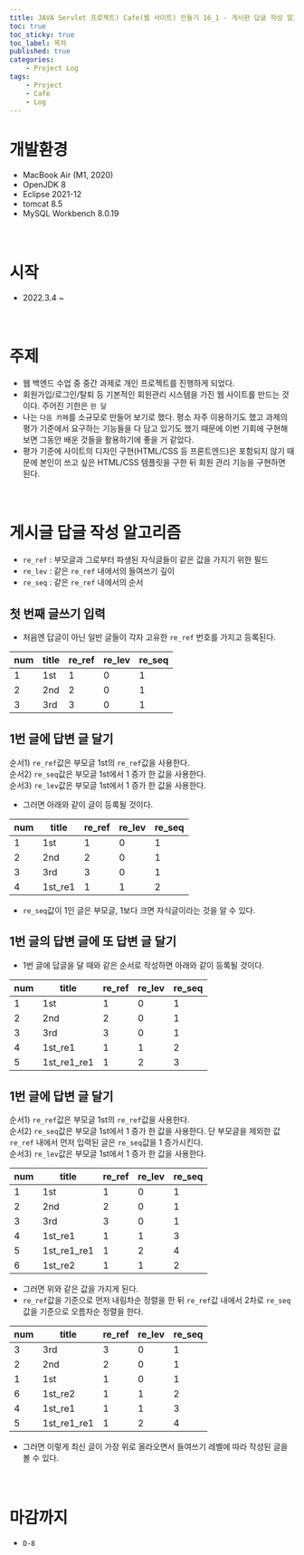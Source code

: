```yaml
---
title: JAVA Servlet 프로젝트) Cafe(웹 사이트) 만들기 16_1 - 게시판 답글 작성 알고리즘
toc: true
toc_sticky: true
toc_label: 목차
published: true
categories:
    - Project Log
tags:
    - Project
    - Cafe
    - Log
---
```

# 개발환경
* MacBook Air (M1, 2020)
* OpenJDK 8
* Eclipse 2021-12
* tomcat 8.5
* MySQL Workbench 8.0.19<br><br><br>

# 시작
* 2022.3.4 ~ <br><br><br>

# 주제
* 웹 백엔드 수업 중 중간 과제로 개인 프로젝트를 진행하게 되었다.
* 회원가입/로그인/탈퇴 등 기본적인 회원관리 시스템을 가진 웹 사이트를 만드는 것이다. 주어진 기한은 `한 달`
* 나는 `다음 카페`를 소규모로 만들어 보기로 했다. 평소 자주 이용하기도 했고 과제의 평가 기준에서 요구하는 기능들을 다 담고 있기도 했기 때문에 이번 기회에 구현해 보면 그동안 배운 것들을 활용하기에 좋을 거 같았다.
* 평가 기준에 사이트의 디자인 구현(HTML/CSS 등 프론트엔드)은 포함되지 않기 때문에 본인이 쓰고 싶은 HTML/CSS 템플릿을 구한 뒤 회원 관리 기능을 구현하면 된다.<br><br><br>

# 게시글 답글 작성 알고리즘
* `re_ref` : 부모글과 그로부터 파생된 자식글들이 같은 값을 가지기 위한 필드
* `re_lev` : 같은 `re_ref` 내에서의 들여쓰기 깊이
* `re_seq` : 같은 `re_ref` 내에서의 순서

## 첫 번째 글쓰기 입력
* 처음엔 답글이 아닌 일반 글들이 각자 고유한 `re_ref` 번호를 가지고 등록된다.

|num|title|re_ref|re_lev|re_seq|
|---|-----|---|---|---|
|1|1st|1|0|1|
|2|2nd|2|0|1|
|3|3rd|3|0|1|<br>

## 1번 글에 답변 글 달기
순서1) `re_ref`값은 부모글 1st의 `re_ref`값을 사용한다.<br>
순서2) `re_seq`값은 부모글 1st에서 1 증가 한 값을 사용한다.<br>
순서3) `re_lev`값은 부모글 1st에서 1 증가 한 값을 사용한다.<br>

* 그러면 아래와 같이 글이 등록될 것이다.

|num|title|re_ref|re_lev|re_seq|
|---|-----|---|---|---|
|1|1st|1|0|1|
|2|2nd|2|0|1|
|3|3rd|3|0|1|
|4|1st_re1|1|1|2|<br>

* `re_seq`값이 1인 글은 부모글, 1보다 크면 자식글이라는 것을 알 수 있다.

## 1번 글의 답변 글에 또 답변 글 달기
* 1번 글에 답글을 달 때와 같은 순서로 작성하면 아래와 같이 등록될 것이다.

|num|title|re_ref|re_lev|re_seq|
|---|-----|---|---|---|
|1|1st|1|0|1|
|2|2nd|2|0|1|
|3|3rd|3|0|1|
|4|1st_re1|1|1|2|
|5|1st_re1_re1|1|2|3|<br>

## 1번 글에 답변 글 달기
순서1) `re_ref`값은 부모글 1st의 `re_ref`값을 사용한다.<br>
순서2) `re_seq`값은 부모글 1st에서 1 증가 한 값을 사용한다. 단 부모글을 제외한 값 `re_ref` 내에서 먼저 입력된 글은 `re_seq`값을 1 증가시킨다.<br>
순서3) `re_lev`값은 부모글 1st에서 1 증가 한 값을 사용한다.<br>

|num|title|re_ref|re_lev|re_seq|
|---|-----|---|---|---|
|1|1st|1|0|1|
|2|2nd|2|0|1|
|3|3rd|3|0|1|
|4|1st_re1|1|1|3|
|5|1st_re1_re1|1|2|4|
|6|1st_re2|1|1|2|<br>

* 그러면 위와 같은 값을 가지게 된다.
* `re_ref`값을 기준으로 먼저 내림차순 정렬을 한 뒤 `re_ref`값 내에서 2차로 `re_seq`값을 기준으로 오름차순 정렬을 한다.

|num|title|re_ref|re_lev|re_seq|
|---|-----|---|---|---|
|3|3rd|3|0|1|
|2|2nd|2|0|1|
|1|1st|1|0|1|
|6|1st_re2|1|1|2|
|4|1st_re1|1|1|3|
|5|1st_re1_re1|1|2|4|<br>

* 그러면 이렇게 최신 글이 가장 위로 올라오면서 들여쓰기 레벨에 따라 작성된 글을 볼 수 있다.<br><br><br>

# 마감까지 
* `D-8`
